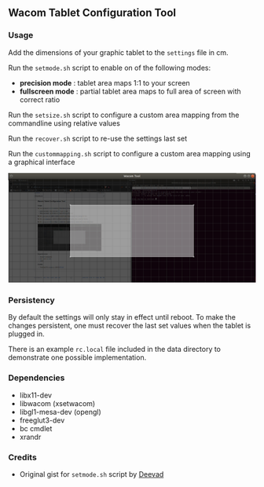 ## Wacom Tablet Configuration Tool

### Usage

Add the dimensions of your graphic tablet to the `settings` file in cm.

Run the `setmode.sh` script to enable on of the following modes:

- **precision mode** : tablet area maps 1:1 to your screen
- **fullscreen mode** : partial tablet area maps to full area of screen with correct ratio

Run the `setsize.sh` script to configure a custom area mapping from the commandline using relative values

Run the `recover.sh` script to re-use the settings last set

Run the `custommapping.sh` script to configure a custom area mapping using a graphical interface

![Screenshot](https://github.com/Sinitax/LinuxWacomAreaMappingTool/raw/master/data/screenshot.png)

### Persistency

By default the settings will only stay in effect until reboot. To make the changes persistent, one must recover the last set values when the tablet is plugged in.

There is an example `rc.local` file included in the data directory to demonstrate one possible implementation.

### Dependencies

- libx11-dev
- libwacom (xsetwacom)
- libgl1-mesa-dev (opengl)
- freeglut3-dev
- bc cmdlet
- xrandr

### Credits

- Original gist for `setmode.sh` script by [Deevad](https://github.com/Deevad)


